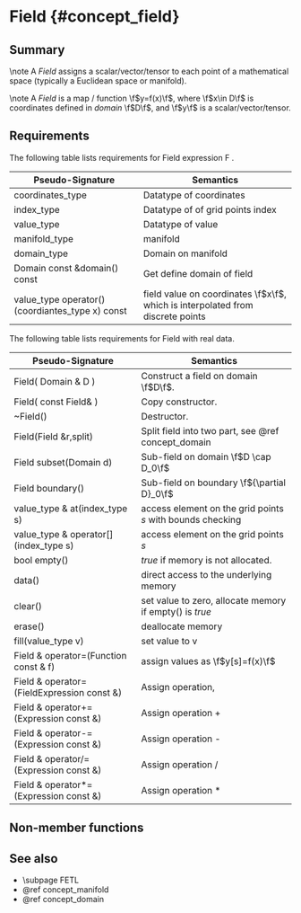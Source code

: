 Field {#concept_field}
=================================
## Summary
 \note A _Field_ assigns a scalar/vector/tensor to each point of a mathematical space (typically a Euclidean space or manifold).
 
 \note A _Field_ is a map / function \f$y=f(x)\f$, where \f$x\in D\f$ is coordinates defined in _domain_ \f$D\f$, and \f$y\f$ is a scalar/vector/tensor.
   
## Requirements

The following table lists requirements for  Field expression F  .

 Pseudo-Signature  				| Semantics
 -------------------------------|--------------
 coordinates_type				| Datatype of coordinates
 index_type						| Datatype of of grid points index
 value_type 					| Datatype of value 
 manifold_type					| manifold
 domain_type					| Domain on manifold
 Domain const &domain() const 	| Get define domain of field
 value_type operator()(coordiantes_type x) const | field value on coordinates \f$x\f$, which is interpolated from discrete points
 
 The following table lists requirements for  Field with real data.
 
 Pseudo-Signature  				| Semantics
 -------------------------------|--------------
 Field( Domain & D ) 				| Construct a field on domain \f$D\f$.
 Field( const Field& ) 				| Copy constructor.
 ~Field() 							| Destructor.
 Field(Field &r,split)				| Split field into two part,  see @ref concept_domain
 Field subset(Domain d)				| Sub-field on  domain \f$D \cap D_0\f$
 Field boundary()					| Sub-field on  boundary \f${\partial D}_0\f$
 value_type & at(index_type s)   			| access element on the grid points _s_ with bounds checking 
 value_type & operator[](index_type s)   	| access element on the grid points _s_
 bool empty()   							| _true_ if memory is not allocated.
 data()										| direct access to the underlying memory
 clear()									| set value to zero, allocate memory if empty() is _true_
 erase()									| deallocate memory
 fill(value_type v)							| set value to v
 Field & operator=(Function const & f)  	| assign values as \f$y[s]=f(x)\f$
 Field & operator=(FieldExpression const &)	| Assign operation, 
 Field & operator+=(Expression const &) | Assign operation +
 Field & operator-=(Expression const &) | Assign operation -
 Field & operator/=(Expression const &) | Assign operation /
 Field & operator*=(Expression const &) | Assign operation *
  
## Non-member functions
 
 
## See also
 - \subpage FETL
 - @ref concept_manifold
 - @ref concept_domain